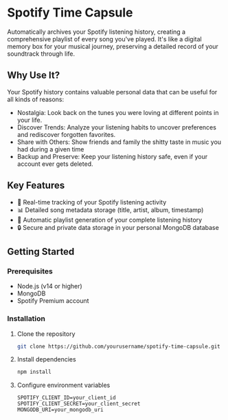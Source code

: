 # Spotify Time Capsule

Automatically archives your Spotify listening history, creating a comprehensive playlist of every song you've played. It's like a digital memory box for your musical journey, preserving a detailed record of your soundtrack through life.

## Why Use It?

Your Spotify history contains valuable personal data that can be useful for all kinds of reasons:

- Nostalgia: Look back on the tunes you were loving at different points in your life.
- Discover Trends: Analyze your listening habits to uncover preferences and rediscover forgotten favorites.
- Share with Others: Show friends and family the shitty taste in music you had during a given time
- Backup and Preserve: Keep your listening history safe, even if your account ever gets deleted.

## Key Features

- 🎵 Real-time tracking of your Spotify listening activity
- 📊 Detailed song metadata storage (title, artist, album, timestamp)
- 📝 Automatic playlist generation of your complete listening history
- 🔒 Secure and private data storage in your personal MongoDB database

## Getting Started

### Prerequisites

- Node.js (v14 or higher)
- MongoDB
- Spotify Premium account

### Installation

1. Clone the repository
   ```bash
   git clone https://github.com/yourusername/spotify-time-capsule.git
   ```
2. Install dependencies
   ```bash
   npm install
   ```
3. Configure environment variables
   ```env
   SPOTIFY_CLIENT_ID=your_client_id
   SPOTIFY_CLIENT_SECRET=your_client_secret
   MONGODB_URI=your_mongodb_uri
   ```
